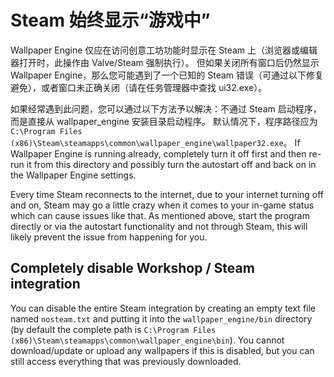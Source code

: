 # Steam 始终显示“游戏中”
Wallpaper Engine 仅应在访问创意工坊功能时显示在 Steam 上（浏览器或编辑器打开时，此操作由 Valve/Steam 强制执行）。 但如果关闭所有窗口后仍然显示 Wallpaper Engine，那么您可能遇到了一个已知的 Steam 错误（可通过以下修复避免），或者窗口未正确关闭（请在任务管理器中查找 ui32.exe）。

如果经常遇到此问题，您可以通过以下方法予以解决：不通过 Steam 启动程序，而是直接从 wallpaper_engine 安装目录启动程序。 默认情况下，程序路径应为 `C:\Program Files (x86)\Steam\steamapps\common\wallpaper_engine\wallpaper32.exe`。 If Wallpaper Engine is running already, completely turn it off first and then re-run it from this directory and possibly turn the autostart off and back on in the Wallpaper Engine settings.

Every time Steam reconnects to the internet, due to your internet turning off and on, Steam may go a little crazy when it comes to your in-game status which can cause issues like that. As mentioned above, start the program directly or via the autostart functionality and not through Steam, this will likely prevent the issue from happening for you.

## Completely disable Workshop / Steam integration
You can disable the entire Steam integration by creating an empty text file named `nosteam.txt` and putting it into the `wallpaper_engine/bin` directory (by default the complete path is `C:\Program Files (x86)\Steam\steamapps\common\wallpaper_engine\bin`). You cannot download/update or upload any wallpapers if this is disabled, but you can still access everything that was previously downloaded. 